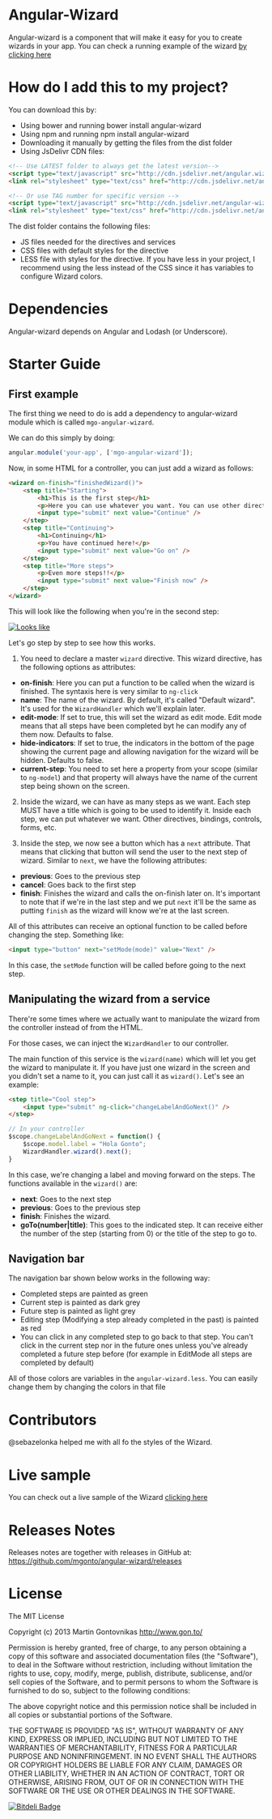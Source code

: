 # Angular-Wizard

Angular-wizard is a component that will make it easy for you to create wizards in your app. You can check a running example of the wizard [by clicking here](http://mgonto.github.io/angular-wizard/)

# How do I add this to my project?
You can download this by:

* Using bower and running bower install angular-wizard
* Using npm and running npm install angular-wizard
* Downloading it manually by getting the files from the dist folder
* Using JsDelivr CDN files:

````html
<!-- Use LATEST folder to always get the latest version-->
<script type="text/javascript" src="http://cdn.jsdelivr.net/angular.wizard/latest/angular-wizard.js"></script>
<link rel="stylesheet" type="text/css" href="http://cdn.jsdelivr.net/angular.wizard/latest/angular-wizard.css">

<!-- Or use TAG number for specific version -->
<script type="text/javascript" src="http://cdn.jsdelivr.net/angular-wizard/0.1.0/angular.wizard.js"></script>
<link rel="stylesheet" type="text/css" href="http://cdn.jsdelivr.net/angular.wizard/0.1.0/angular-wizard.css">
````

The dist folder contains the following files:

* JS files needed for the directives and services
* CSS files with default styles for the directive
* LESS file with styles for the directive. If you have less in your project, I recommend using the less instead of the CSS since it has variables to configure Wizard colors.

# Dependencies
Angular-wizard depends on Angular and Lodash (or Underscore).

# Starter Guide

## First example

The first thing we need to do is add a dependency to angular-wizard module which is called `mgo-angular-wizard`.

We can do this simply by doing: 

````js
angular.module('your-app', ['mgo-angular-wizard']);
````

Now, in some HTML for a controller, you can just add a wizard as follows:

````html
<wizard on-finish="finishedWizard()"> 
    <step title="Starting">
        <h1>This is the first step</h1>
        <p>Here you can use whatever you want. You can use other directives, binding, etc.</p>
        <input type="submit" next value="Continue" />
    </step>
    <step title="Continuing">
        <h1>Continuing</h1>
        <p>You have continued here!</p>
        <input type="submit" next value="Go on" />
    </step>
    <step title="More steps">
        <p>Even more steps!!</p>
        <input type="submit" next value="Finish now" />
    </step>
</wizard>
````

This will look like the following when you're in the second step:

[![Looks like](http://f.cl.ly/items/2J0X0l2e3u3Q0R0q2C1Z/Screen%20Shot%202014-01-29%20at%206.14.29%20PM.png)](http://f.cl.ly/items/2J0X0l2e3u3Q0R0q2C1Z/Screen%20Shot%202014-01-29%20at%206.14.29%20PM.png)

Let's go step by step to see how this works.

1) You need to declare a master `wizard` directive. This wizard directive, has the following options as attributes:
* **on-finish**: Here you can put a function to be called when the wizard is finished. The syntaxis here is very similar to `ng-click`
* **name**: The name of the wizard. By default, it's called "Default wizard". It's used for the `WizardHandler` which we'll explain later.
* **edit-mode**: If set to true, this will set the wizard as edit mode. Edit mode means that all steps have been completed byt he can modify any of them now. Defaults to false.
* **hide-indicators**: If set to true, the indicators in the bottom of the page showing the current page and allowing navigation for the wizard will be hidden. Defaults to false.
* **current-step**: You need to set here a property from your scope (similar to `ng-model`) and that property will always have the name of the current step being shown on the screen.

2) Inside the wizard, we can have as many steps as we want. Each step MUST have a title which is going to be used to identify it. Inside each step, we can put whatever we want. Other directives, bindings, controls, forms, etc.

3) Inside the step, we now see a button which has a `next` attribute. That means that clicking that button will send the user to the next step of wizard. Similar to `next`, we have the following attributes:
* **previous**: Goes to the previous step
* **cancel**: Goes back to the first step
* **finish**: Finishes the wizard and calls the on-finish later on. It's important to note that if we're in the last step and we put `next` it'll be the same as putting `finish` as the wizard will know we're at the last screen.

All of this attributes can receive an optional function to be called before changing the step. Something like:

````html
<input type="button" next="setMode(mode)" value="Next" />
````

In this case, the `setMode` function will be called before going to the next step.

## Manipulating the wizard from a service
There're some times where we actually want to manipulate the wizard from the controller instead of from the HTML.

For those cases, we can inject the `WizardHandler` to our controller.

The main function of this service is the `wizard(name)` which will let you get the wizard to manipulate it. If you have just one wizard in the screen and you didn't set a name to it, you can just call it as `wizard()`. Let's see an example:

````html
<step title="Cool step">
    <input type="submit" ng-click="changeLabelAndGoNext()" />
</step>
````

````js
// In your controller
$scope.changeLabelAndGoNext = function() {
    $scope.model.label = "Hola Gonto";
    WizardHandler.wizard().next();
}
````

In this case, we're changing a label and moving forward on the steps.
The functions available in the `wizard()` are:
* **next**: Goes to the next step
* **previous**: Goes to the previous step
* **finish**: Finishes the wizard.
* **goTo(number|title)**: This goes to the indicated step. It can receive either the number of the step (starting from 0) or the title of the step to go to.

## Navigation bar

The navigation bar shown below works in the following way:

* Completed steps are painted as green
* Current step is painted as dark grey
* Future step is painted as light grey
* Editing step (Modifying a step already completed in the past) is painted as red
* You can click in any completed step to go back to that step. You can't click in the current step nor in the future ones unless you've already completed a future step before (for example in EditMode all steps are completed by default)

All of those colors are variables in the `angular-wizard.less`. You can easily change them by changing the colors in that file

# Contributors

@sebazelonka helped me with all fo the styles of the Wizard.

# Live sample

You can check out a live sample of the Wizard [clicking here](http://mgonto.github.io/angular-wizard/)

# Releases Notes
Releases notes are together with releases in GitHub at: https://github.com/mgonto/angular-wizard/releases


# License
The MIT License

Copyright (c) 2013 Martin Gontovnikas http://www.gon.to/

Permission is hereby granted, free of charge, to any person obtaining a copy of this software and associated documentation files (the "Software"), to deal in the Software without restriction, including without limitation the rights to use, copy, modify, merge, publish, distribute, sublicense, and/or sell copies of the Software, and to permit persons to whom the Software is furnished to do so, subject to the following conditions:

The above copyright notice and this permission notice shall be included in all copies or substantial portions of the Software.

THE SOFTWARE IS PROVIDED "AS IS", WITHOUT WARRANTY OF ANY KIND, EXPRESS OR IMPLIED, INCLUDING BUT NOT LIMITED TO THE WARRANTIES OF MERCHANTABILITY, FITNESS FOR A PARTICULAR PURPOSE AND NONINFRINGEMENT. IN NO EVENT SHALL THE AUTHORS OR COPYRIGHT HOLDERS BE LIABLE FOR ANY CLAIM, DAMAGES OR OTHER LIABILITY, WHETHER IN AN ACTION OF CONTRACT, TORT OR OTHERWISE, ARISING FROM, OUT OF OR IN CONNECTION WITH THE SOFTWARE OR THE USE OR OTHER DEALINGS IN THE SOFTWARE.


[![Bitdeli Badge](https://d2weczhvl823v0.cloudfront.net/mgonto/angular-wizard/trend.png)](https://bitdeli.com/free "Bitdeli Badge")

